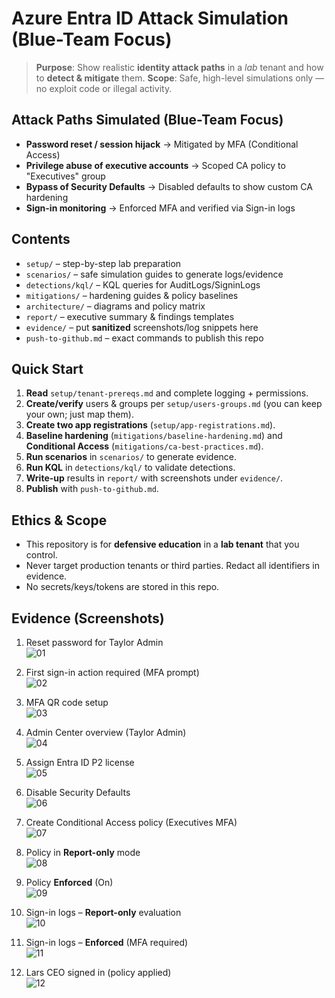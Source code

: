 # Azure Entra ID Attack Simulation (Blue-Team Focus)

> **Purpose**: Show realistic **identity attack paths** in a *lab* tenant and how to **detect & mitigate** them.
> **Scope**: Safe, high-level simulations only — no exploit code or illegal activity.

## Attack Paths Simulated (Blue-Team Focus)

- **Password reset / session hijack** → Mitigated by MFA (Conditional Access)
- **Privilege abuse of executive accounts** → Scoped CA policy to "Executives" group
- **Bypass of Security Defaults** → Disabled defaults to show custom CA hardening
- **Sign-in monitoring** → Enforced MFA and verified via Sign-in logs

## Contents
- `setup/` – step-by-step lab preparation
- `scenarios/` – safe simulation guides to generate logs/evidence
- `detections/kql/` – KQL queries for AuditLogs/SigninLogs
- `mitigations/` – hardening guides & policy baselines
- `architecture/` – diagrams and policy matrix
- `report/` – executive summary & findings templates
- `evidence/` – put **sanitized** screenshots/log snippets here
- `push-to-github.md` – exact commands to publish this repo

## Quick Start
1. **Read** `setup/tenant-prereqs.md` and complete logging + permissions.
2. **Create/verify** users & groups per `setup/users-groups.md` (you can keep your own; just map them).
3. **Create two app registrations** (`setup/app-registrations.md`).
4. **Baseline hardening** (`mitigations/baseline-hardening.md`) and **Conditional Access** (`mitigations/ca-best-practices.md`).
5. **Run scenarios** in `scenarios/` to generate evidence.
6. **Run KQL** in `detections/kql/` to validate detections.
7. **Write-up** results in `report/` with screenshots under `evidence/`.
8. **Publish** with `push-to-github.md`.

## Ethics & Scope
- This repository is for **defensive education** in a **lab tenant** that you control.
- Never target production tenants or third parties. Redact all identifiers in evidence.
- No secrets/keys/tokens are stored in this repo.

## Evidence (Screenshots)

1. Reset password for Taylor Admin  
   ![01](evidence/screenshots/01_reset_password_taylor_admin.png)

2. First sign-in action required (MFA prompt)  
   ![02](evidence/screenshots/02_first_signin_action_required.png)

3. MFA QR code setup  
   ![03](evidence/screenshots/03_mfa_qr_code.png)

4. Admin Center overview (Taylor Admin)  
   ![04](evidence/screenshots/04_admin_center_overview.png)

5. Assign Entra ID P2 license  
   ![05](evidence/screenshots/05_assign_p2_license.png)

6. Disable Security Defaults  
   ![06](evidence/screenshots/06_disable_security_defaults.png)

7. Create Conditional Access policy (Executives MFA)  
   ![07](evidence/screenshots/07_create_ca_policy.png)

8. Policy in **Report-only** mode  
   ![08](evidence/screenshots/08_exec_policy_reportonly.png)

9. Policy **Enforced** (On)  
   ![09](evidence/screenshots/09_exec_policy_enforced.png)

10. Sign-in logs – **Report-only** evaluation  
    ![10](evidence/screenshots/10_signin_logs_reportonly.png)

11. Sign-in logs – **Enforced** (MFA required)  
    ![11](evidence/screenshots/11_signin_logs_enforced.png)

12. Lars CEO signed in (policy applied)  
    ![12](evidence/screenshots/12_lars_ceo_signedin.png)

